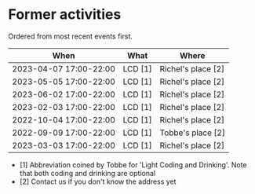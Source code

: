 # Former activities

Ordered from most recent events first.

When                  |What       |Where
----------------------|-----------|------------------
2023-04-07 17:00-22:00|LCD [1]    |Richel's place [2]
2023-05-05 17:00-22:00|LCD [1]    |Richel's place [2]
2023-06-02 17:00-22:00|LCD [1]    |Richel's place [2]
2023-02-03 17:00-22:00|LCD [1]    |Richel's place [2]
2022-10-04 17:00-22:00|LCD [1]    |Richel's place [2]
2022-09-09 17:00-22:00|LCD [1]    |Tobbe's place [2]
2023-03-03 17:00-22:00|LCD [1]    |Richel's place [2]

 * [1] Abbreviation coined by Tobbe for 'Light Coding and Drinking'.
   Note that both coding and drinking are optional
 * [2] Contact us if you don't know the address yet
